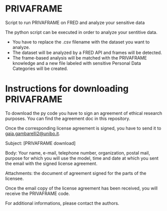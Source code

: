 # PRIVAFRAME
Script to run PRIVAFRAME on FRED and analyze your sensitive data

The python script can be executed in order to analyze your sentitive data.

- You have to replace the .csv filename with the dataset you want to analyze.
- The dataset will be analyzed by a FRED API and frames will be detected.
- The frame-based analysis will be matched with the PRIVAFRAME knowledge and a new file labeled with sensitive Personal Data Categories will be created.

# Instructions for downloading PRIVAFRAME

To download the py code you have to sign an agreement of ethical research purposes. You can find the agreement doc in this repository.

Once the corresponding license agreement is signed, you have to send it to gaia.gambarelli2@unibo.it.

Subject: [PRIVAFRAME download]

Body: Your name, e-mail, telephone number, organization, postal mail, purpose for which you will use the model, time and date at which you sent the email with the signed license agreement.

Attachments: the document of agreement signed for the parts of the licensee.

Once the email copy of the license agreement has been received, you will receive the PRIVAFRAME code.

For additional informations, please contact the authors.

